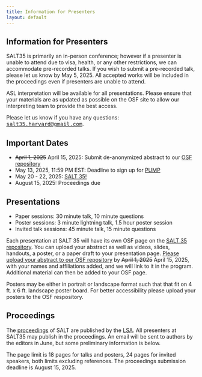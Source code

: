 ```yaml
---
title: Information for Presenters
layout: default
---
```


## Information for Presenters

SALT35 is primarily an in-person conference; however if a presenter is unable to attend due to visa, health, or any other restrictions, we can accommodate pre-recorded talks. If you wish to submit a pre-recorded talk, please let us know by May 5, 2025. All accepted works will be included in the proceedings even if presenters are unable to attend.

ASL interpretation will be available for all presentations. Please ensure that your materials are as updated as possible on the OSF site to allow our interpreting team to provide the best access.


Please let us know if you have any questions: <span style="font-family: monospace">[salt35.harvard@gmail.com](mailto:salt35.harvard@gmail.com)</span>. 



## Important Dates

- ~~April 1, 2025~~ April 15, 2025: Submit de-anonymized abstract to our [OSF repository](https://osf.io/meetings/SALT35)
- May 13, 2025, 11:59 PM  EST: Deadline to sign up for [PUMP](https://docs.google.com/forms/d/e/1FAIpQLSch6vBHw6H6aZaDcA3GedzZlS30e32JHR9zHDx0f6QUYy6MvQ/viewform)
- May 20 - 22, 2025: [SALT 35!](https://saltconf.github.io/salt35/conferenceprogram.html)
- August 15, 2025: Proceedings due


## Presentations

- Paper sessions: 30 minute talk, 10 minute questions
- Poster sessions: 3 minute lightning talk, 1.5 hour poster session
- Invited talk sessions: 45 minute talk, 15 minute questions


Each presentation at SALT 35 will have its own OSF page on the [SALT 35 repository](https://osf.io/meetings/SALT35/). You can upload your abstract as well as videos, slides, handouts, a poster, or a paper draft to your presentation page. 
[Please upload your abstract to our OSF repository](https://docs.google.com/document/d/1ivLVeF4PX7eZ-S89MI1THm7mx3yhJlOIBzd1sage5CY/edit?usp=sharing) by ~~April 1, 2025~~ April 15, 2025, with your names and affiliations added, and we will link to it in the program. Additional material can then be added to your OSF page.

Posters may be either in portrait or landscape format such that that fit on 4 ft. x 6 ft. landscape poster board. For better accessibility please upload your posters to the OSF respository.

## Proceedings

The [proceedings](https://journals.linguisticsociety.org/proceedings/index.php/SALT) of SALT are published by the [LSA](https://www.linguisticsociety.org/). All presenters at SALT35 may publish in the proceedings. An email will be sent to authors by the editors in June, but some preliminary information is below.

The page limit is 18 pages for talks and posters, 24 pages for invited speakers, both limits excluding references. The proceedings submission deadline is August 15, 2025.

